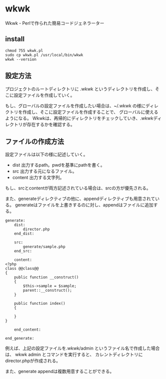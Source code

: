 # wkwk

Wkwk - Perlで作られた簡易コードジェネラーター

## install

```
chmod 755 wkwk.pl
sudo cp wkwk.pl /usr/local/bin/wkwk
wkwk --version
```

## 設定方法 

プロジェクトのルートディレクトリに .wkwk というディレクトリを作成し、そこに設定ファイルを作成していく。

もし、グローバルの設定ファイルを作成したい場合は、~/.wkwk の様にディレクトリを作成し、そこに設定ファイルを作成することで、
グローバルに使えるようになる。
Wkwkは、再帰的にディレクトリをチェックしていき、.wkwkディレクトリが存在するかを確認する。

## ファイルの作成方法

設定ファイルは以下の様に記述していく。

- dist 出力するpath。pwdを基準にpathを書く。
- src 出力する元になるファイル。
- content 出力する文字列。

もし、srcとcontentが両方記述されている場合は、srcの方が優先される。

また、generateディレクティブの他に、appendディレクティブも用意されている。
generateはファイルを上書きするのに対し、appendはファイルに追加する。

```
generate:
    dist: 
        director.php
    end_dist:

    src:
        generate/sample.php
    end_src:

    content: 
<?php
class @@class@@
{
    public function __construct()
    {
        $this->sample = $sample;
        parent::__construct();
    }

    public function index()
    {

    }
}

    end_content:

end_generate:
```


例えば、上記の設定ファイルを.wkwk/admin というファイル名で作成した場合は、
wkwk admin とコマンドを実行すると、 カレントディレクトリに director.phpが作成される。

また、generate appendは複数用意することができる。